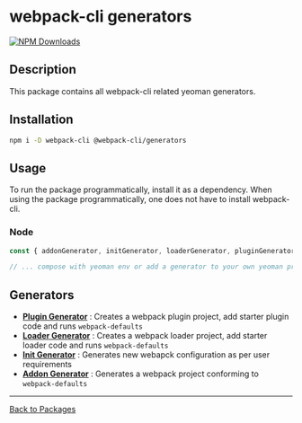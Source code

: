 # webpack-cli generators

[![NPM Downloads][downloads]][downloads-url]

## Description

This package contains all webpack-cli related yeoman generators.

## Installation

```bash
npm i -D webpack-cli @webpack-cli/generators
```

## Usage

To run the package programmatically, install it as a dependency. When using the package programmatically, one does not have to install webpack-cli.

### Node

```js
const { addonGenerator, initGenerator, loaderGenerator, pluginGenerator } = require('@webpack-cli/generators');

// ... compose with yeoman env or add a generator to your own yeoman project
```

## Generators

-   [**Plugin Generator**](https://github.com/webpack/webpack-cli/blob/master/packages/generators/src/plugin-generator.ts) : Creates a webpack plugin project, add starter plugin code and runs `webpack-defaults`
-   [**Loader Generator**](https://github.com/webpack/webpack-cli/blob/master/packages/generators/src/loader-generator.ts) : Creates a webpack loader project, add starter loader code and runs `webpack-defaults`
-   [**Init Generator**](https://github.com/webpack/webpack-cli/blob/master/packages/generators/src/init-generator.ts) : Generates new webapck configuration as per user requirements
-   [**Addon Generator**](https://github.com/webpack/webpack-cli/blob/master/packages/generators/src/addon-generator.ts) : Generates a webpack project conforming to `webpack-defaults`

---

[Back to Packages](https://github.com/webpack/webpack-cli/tree/master/packages)

[downloads]: https://img.shields.io/npm/dm/@webpack-cli/generators.svg
[downloads-url]: https://www.npmjs.com/package/@webpack-cli/generators
